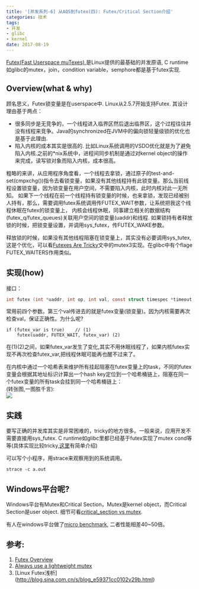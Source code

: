 ```yaml
---
title: '[并发系列-6] 从AQS到futex(四): Futex/Critical Section介绍'
categories: 技术
tags:
- 并发
- glibc
- kernel
date: 2017-08-19
---
```

[Futex(Fast Userspace muTexes)](https://www.kernel.org/doc/ols/2002/ols2002-pages-479-495.pdf),是Linux提供的最基础的并发原语, C runtime如glibc的mutex，join，condition variable，semphore都是基于futex实现.
<!--more-->

## Overview(what & why)
顾名思义，Futex锁变量是在userspace中. Linux从2.5.7开始支持Futex.
其设计理由基于两点：
* 很多同步是无竞争的，一个线程进入临界区然后退出临界区，这个过程往往并没有线程来竞争。Java的synchronized在JVM中的偏向锁轻量级锁的优化也是基于此理由.
* 陷入内核的成本其实是很高的. 比如Linux系统调用的VSDO优化就是为了避免陷入内核.之前的*nix系统中，进程间同步机制是通过对kernel object的操作来完成，读写锁对象而陷入内核，成本很高。

粗略的来讲，从应用程序角度看，一个线程去拿锁，通过原子的test-and-set(cmpxchg())指令去看锁变量，如果没有其他线程持有此锁变量。那么当前线程设置锁变量，因为锁变量在用户空间，不需要陷入内核，此时内核对此一无所知。 如果下一个线程在前一个线程持有锁变量的时候，也来拿锁，发现已经被别人持有，那么，需要调用futex系统调用传FUTEX_WAIT参数，让系统把我这个线程休眠在futex的锁变量上， 内核会线程休眠，同事建立相关的数据结构(futex_q/futex_queues)关联用户空间的锁变量(uaddr)和线程. 如果锁持有者释放锁的时候，把锁变量设置，并调用sys_futex，传FUTEX_WAKE参数。

释放锁的时候，如果没有其他线程阻塞在锁变量上，其实没有必要调用sys_tutex, 这是个优化，可以看[Futexes Are Tricky](https://cis.temple.edu/~giorgio/cis307/readings/futex.pdf)文中的mutex3实现。在glibc中有个flage FUTEX_WAITERS作用类似。

## 实现(how)
接口：
```c
int futex (int *uaddr, int op, int val, const struct timespec *timeout,int *uaddr2, int val3);
```
常用前四个参数。第三个val传进去的就是futex变量(锁变量)。因为内核需要再次检查val，保证正确性。为什么呢?

```
if (futex_var is true)    // (1)
    futex(uaddr, FUTEX_WAIT, futex_var) (2)
```
在(1)(2)之间，如果futex_var发生了变化,其实不用休眠线程了，如果内核futex实现不再次检查futex_var,把线程休眠可能再也醒不过来了。

在内核中通过一个哈希表来维护所有挂起阻塞在futex变量上的task，不同的futex变量会根据其地址标识计算出一个hash key定位到一个哈希桶链上，阻塞在同一个futex变量的所有task会挂到同一个哈希桶链上：  
(转张图,一图胜千言):  
![](https://static.lwn.net/images/ns/kernel/dvh-futexes.png)



## 实践
要写正确的并发库其实是非常困难的，tricky的地方很多。一般来说，应用开发不需要直接用sys_futex. C runtime如glibc里都已经基于futex实现了mutex cond等等(具体实现比较tricky,[这里](http://kexianda.info/2017/08/17/%E5%B9%B6%E5%8F%91%E7%B3%BB%E5%88%97-5-%E4%BB%8EAQS%E5%88%B0futex%E4%B8%89-glibc-NPTL-%E7%9A%84mutex-cond%E5%AE%9E%E7%8E%B0/)有简单介绍)

可以写个小程序，用strace来观察用到的系统调用。
```
strace -c a.out
```

## Windows平台呢?
Windows平台有Mutex和Critical Section，Mutex是kernel object，而Critical Section是user object. 细节可看[critical_section vs mutex](https://blogs.msdn.microsoft.com/ce_base/2007/03/26/critical-section-vs-mutex/).

有人在windows平台做了[micro benchmark](http://preshing.com/20111124/always-use-a-lightweight-mutex/), 二者性能相差40~50倍。

## 参考:
1. [Futex Overview](https://lwn.net/Articles/360699/)  
2. [Always use a lightweight mutex](http://preshing.com/20111124/always-use-a-lightweight-mutex)
3. [Linux Futex浅析] (http://blog.sina.com.cn/s/blog_e59371cc0102v29b.html)
